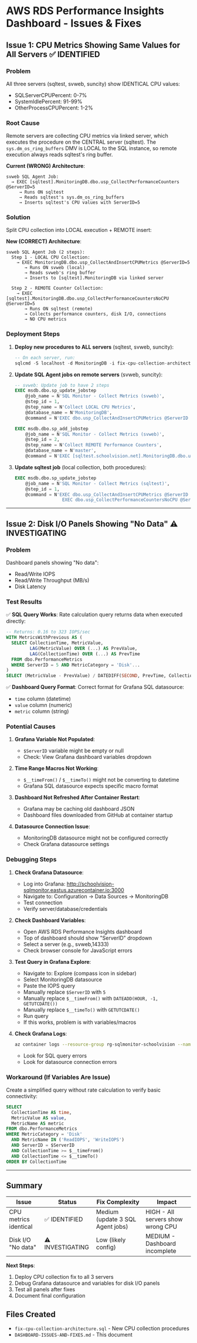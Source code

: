 # AWS RDS Performance Insights Dashboard - Issues & Fixes

## Issue 1: CPU Metrics Showing Same Values for All Servers ✅ IDENTIFIED

### Problem
All three servers (sqltest, svweb, suncity) show IDENTICAL CPU values:
- SQLServerCPUPercent: 0-7%
- SystemIdlePercent: 91-99%
- OtherProcessCPUPercent: 1-2%

### Root Cause
Remote servers are collecting CPU metrics via linked server, which executes the procedure on the CENTRAL server (sqltest). The `sys.dm_os_ring_buffers` DMV is LOCAL to the SQL instance, so remote execution always reads sqltest's ring buffer.

**Current (WRONG) Architecture**:
```
svweb SQL Agent Job:
  → EXEC [sqltest].MonitoringDB.dbo.usp_CollectPerformanceCounters @ServerID=5
     → Runs ON sqltest
     → Reads sqltest's sys.dm_os_ring_buffers
     → Inserts sqltest's CPU values with ServerID=5
```

### Solution
Split CPU collection into LOCAL execution + REMOTE insert:

**New (CORRECT) Architecture**:
```
svweb SQL Agent Job (2 steps):
  Step 1 - LOCAL CPU Collection:
    → EXEC MonitoringDB.dbo.usp_CollectAndInsertCPUMetrics @ServerID=5
       → Runs ON svweb (local)
       → Reads svweb's ring buffer
       → Inserts to [sqltest].MonitoringDB via linked server

  Step 2 - REMOTE Counter Collection:
    → EXEC [sqltest].MonitoringDB.dbo.usp_CollectPerformanceCountersNoCPU @ServerID=5
       → Runs ON sqltest (remote)
       → Collects performance counters, disk I/O, connections
       → NO CPU metrics
```

### Deployment Steps

1. **Deploy new procedures to ALL servers** (sqltest, svweb, suncity):
   ```sql
   -- On each server, run:
   sqlcmd -S localhost -d MonitoringDB -i fix-cpu-collection-architecture.sql
   ```

2. **Update SQL Agent jobs on remote servers** (svweb, suncity):
   ```sql
   -- svweb: Update job to have 2 steps
   EXEC msdb.dbo.sp_update_jobstep
       @job_name = N'SQL Monitor - Collect Metrics (svweb)',
       @step_id = 1,
       @step_name = N'Collect LOCAL CPU Metrics',
       @database_name = N'MonitoringDB',
       @command = N'EXEC dbo.usp_CollectAndInsertCPUMetrics @ServerID = 5;';

   EXEC msdb.dbo.sp_add_jobstep
       @job_name = N'SQL Monitor - Collect Metrics (svweb)',
       @step_id = 2,
       @step_name = N'Collect REMOTE Performance Counters',
       @database_name = N'master',
       @command = N'EXEC [sqltest.schoolvision.net].MonitoringDB.dbo.usp_CollectPerformanceCountersNoCPU @ServerID = 5;';
   ```

3. **Update sqltest job** (local collection, both procedures):
   ```sql
   EXEC msdb.dbo.sp_update_jobstep
       @job_name = N'SQL Monitor - Collect Metrics (sqltest)',
       @step_id = 1,
       @command = N'EXEC dbo.usp_CollectAndInsertCPUMetrics @ServerID = 1;
                     EXEC dbo.usp_CollectPerformanceCountersNoCPU @ServerID = 1;';
   ```

---

## Issue 2: Disk I/O Panels Showing "No Data" ⚠️ INVESTIGATING

### Problem
Dashboard panels showing "No data":
- Read/Write IOPS
- Read/Write Throughput (MB/s)
- Disk Latency

### Test Results
✅ **SQL Query Works**: Rate calculation query returns data when executed directly:
```sql
-- Returns: 0.16 to 323 IOPS/sec
WITH MetricsWithPrevious AS (
  SELECT CollectionTime, MetricValue,
         LAG(MetricValue) OVER (...) AS PrevValue,
         LAG(CollectionTime) OVER (...) AS PrevTime
  FROM dbo.PerformanceMetrics
  WHERE ServerID = 5 AND MetricCategory = 'Disk'...
)
SELECT (MetricValue - PrevValue) / DATEDIFF(SECOND, PrevTime, CollectionTime) AS value
```

✅ **Dashboard Query Format**: Correct format for Grafana SQL datasource:
- `time` column (datetime)
- `value` column (numeric)
- `metric` column (string)

### Potential Causes

1. **Grafana Variable Not Populated**:
   - `$ServerID` variable might be empty or null
   - Check: View Grafana dashboard variables dropdown

2. **Time Range Macros Not Working**:
   - `$__timeFrom()` / `$__timeTo()` might not be converting to datetime
   - Grafana SQL datasource expects specific macro format

3. **Dashboard Not Refreshed After Container Restart**:
   - Grafana may be caching old dashboard JSON
   - Dashboard files downloaded from GitHub at container startup

4. **Datasource Connection Issue**:
   - MonitoringDB datasource might not be configured correctly
   - Check Grafana datasource settings

### Debugging Steps

1. **Check Grafana Datasource**:
   - Log into Grafana: http://schoolvision-sqlmonitor.eastus.azurecontainer.io:3000
   - Navigate to: Configuration → Data Sources → MonitoringDB
   - Test connection
   - Verify server/database/credentials

2. **Check Dashboard Variables**:
   - Open AWS RDS Performance Insights dashboard
   - Top of dashboard should show "ServerID" dropdown
   - Select a server (e.g., svweb,14333)
   - Check browser console for JavaScript errors

3. **Test Query in Grafana Explore**:
   - Navigate to: Explore (compass icon in sidebar)
   - Select MonitoringDB datasource
   - Paste the IOPS query
   - Manually replace `$ServerID` with `5`
   - Manually replace `$__timeFrom()` with `DATEADD(HOUR, -1, GETUTCDATE())`
   - Manually replace `$__timeTo()` with `GETUTCDATE()`
   - Run query
   - If this works, problem is with variables/macros

4. **Check Grafana Logs**:
   ```bash
   az container logs --resource-group rg-sqlmonitor-schoolvision --name grafana-schoolvision
   ```
   - Look for SQL query errors
   - Look for datasource connection errors

### Workaround (If Variables Are Issue)
Create a simplified query without rate calculation to verify basic connectivity:
```sql
SELECT
  CollectionTime AS time,
  MetricValue AS value,
  MetricName AS metric
FROM dbo.PerformanceMetrics
WHERE MetricCategory = 'Disk'
  AND MetricName IN ('ReadIOPS', 'WriteIOPS')
  AND ServerID = $ServerID
  AND CollectionTime >= $__timeFrom()
  AND CollectionTime <= $__timeTo()
ORDER BY CollectionTime
```

---

## Summary

| Issue | Status | Fix Complexity | Impact |
|-------|--------|---------------|--------|
| CPU metrics identical | ✅ IDENTIFIED | Medium (update 3 SQL Agent jobs) | HIGH - All servers show wrong CPU |
| Disk I/O "No data" | ⚠️ INVESTIGATING | Low (likely config) | MEDIUM - Dashboard incomplete |

**Next Steps**:
1. Deploy CPU collection fix to all 3 servers
2. Debug Grafana datasource and variables for disk I/O panels
3. Test all panels after fixes
4. Document final configuration

## Files Created
- `fix-cpu-collection-architecture.sql` - New CPU collection procedures
- `DASHBOARD-ISSUES-AND-FIXES.md` - This document
